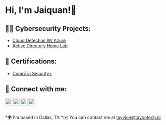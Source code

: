 <h1>Hi, I'm Jaiquan!👋 

<h2>👨‍💻 Cybersecurity Projects:</h2>

- [Cloud Detection W/ Azure](https://github.com/Jfindley5/ActiveDirectoryLab)
- [Active Directory Home Lab](https://github.com/Jfindley5/ActiveDirectoryLab)

<h2>📃 Certifications:</h2>

- [CompTia Security+]()
  


<h2> 🤳 Connect with me:</h2>
  
[<img align="left" alt="JoshMadakor | YouTube" width="22px" src="https://cdn.jsdelivr.net/npm/simple-icons@v3/icons/youtube.svg" />][youtube]
[<img align="left" alt="JoshMadakor | Twitter" width="22px" src="https://cdn.jsdelivr.net/npm/simple-icons@v3/icons/twitter.svg" />][twitter]
[<img align="left" alt="JoshMadakor | LinkedIn" width="22px" src="https://cdn.jsdelivr.net/npm/simple-icons@v3/icons/linkedin.svg" />][linkedin]
[<img align="left" alt="JoshMadakor | Instagram" width="22px" src="https://cdn.jsdelivr.net/npm/simple-icons@v3/icons/instagram.svg" />][instagram]

[twitter]: https://twitter.com/joshmadakor
[youtube]: https://www.youtube.com/c/joshmadakor
[instagram]: https://www.instagram.com/joshmadakor/
[linkedin]: https://www.linkedin.com/in/jaiquan-findley-1b7809201  
<br></br>  
*🌍  I'm based in Dallas, TX
*✉️  You can contact me at [tayvion@tayontech.io](mailto:tayvion@tayontech.io)

<!--
**joshmadakor1/joshmadakor1** is a ✨ _special_ ✨ repository because its `README.md` (this file) appears on your GitHub profile.

Here are some ideas to get you started:

- 🔭 I’m currently working on ...
- 🌱 I’m currently learning ...
- 👯 I’m looking to collaborate on ...
- 🤔 I’m looking for help with ...
- 💬 Ask me about ...
- 📫 How to reach me: ...
- 😄 Pronouns: ...
- ⚡ Fun fact: ...
-->
